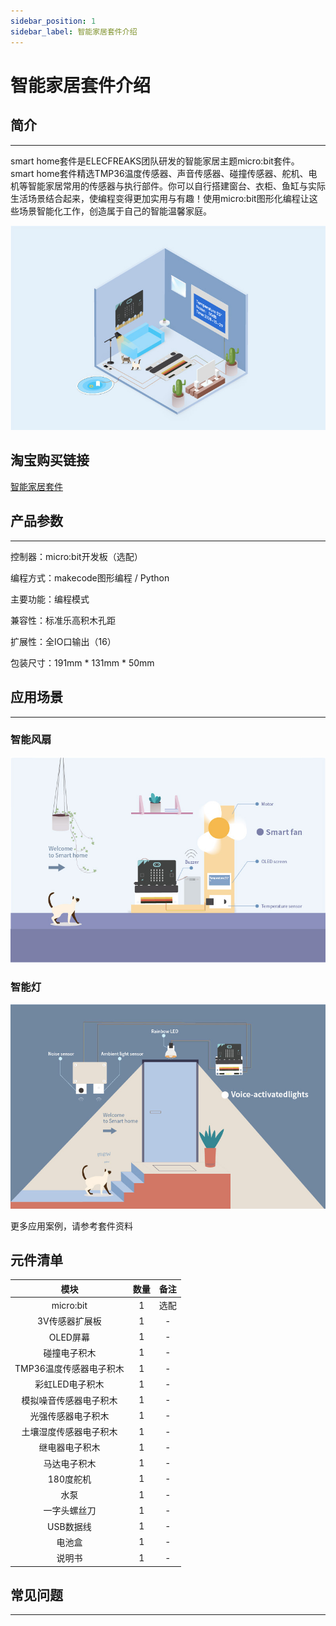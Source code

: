 ```yaml
---
sidebar_position: 1
sidebar_label: 智能家居套件介绍
---
```


# 智能家居套件介绍

## 简介
---
smart home套件是ELECFREAKS团队研发的智能家居主题micro:bit套件。
smart home套件精选TMP36温度传感器、声音传感器、碰撞传感器、舵机、电机等智能家居常用的传感器与执行部件。你可以自行搭建窗台、衣柜、鱼缸与实际生活场景结合起来，使编程变得更加实用与有趣！使用micro:bit图形化编程让这些场景智能化工作，创造属于自己的智能温馨家庭。

![](./images/uucCMNM.jpg)

## 淘宝购买链接
[智能家居套件](https://item.taobao.com/item.htm?ft=t&id=609328225464)


## 产品参数
---
控制器：micro:bit开发板（选配）

编程方式：makecode图形编程 / Python

主要功能：编程模式

兼容性：标准乐高积木孔距

扩展性：全IO口输出（16）

包装尺寸：191mm * 131mm * 50mm



## 应用场景
---
### 智能风扇
![](./images/XJbqrkd.jpg)

### 智能灯
![](./images/TjI8a2b.jpg)

更多应用案例，请参考套件资料

## 元件清单

模块|数量|备注
:-:|:-:|:-:
micro:bit|1|选配
3V传感器扩展板|1|-
OLED屏幕|1|-
碰撞电子积木|1|-
TMP36温度传感器电子积木|1|-
彩虹LED电子积木|1|-
模拟噪音传感器电子积木|1|-
光强传感器电子积木|1|-
土壤湿度传感器电子积木|1|-
继电器电子积木|1|-
马达电子积木|1|-
180度舵机|1|-
水泵|1|-
一字头螺丝刀|1|-
USB数据线|1|-
电池盒|1|-
说明书|1|-

## 常见问题
---
